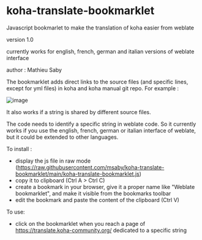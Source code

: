 # koha-translate-bookmarklet

Javascript bookmarlet to make the translation of koha easier from weblate

version 1.0

currently works for english, french, german and italian versions of weblate interface

author : Mathieu Saby

The bookmarklet adds direct links to the source files (and specific lines, except for yml files) in koha and koha manual git repo. For example : 

![image](https://github.com/msaby/koha-translate-bookmarklet/assets/932804/d8c894ca-be55-4e10-9123-f897a763e569)

It also works if a string is shared by different source files.

The code needs to identify a specific string in weblate code. So it currently works if you use the english, french, german or italian interface of weblate, but it could be extended to other languages.

To install : 
- display the js file in raw mode (https://raw.githubusercontent.com/msaby/koha-translate-bookmarklet/main/koha-translate-bookmarklet.js)
- copy it to clipboard (Ctrl A > Ctrl C)
- create a bookmark in your browser, give it a proper name like "Weblate bookmarklet", and make it visible from the bookmarks toolbar
- edit the bookmark and paste the content of the clipboard (Ctrl V)

To use:
- click on the bookmarklet when you reach a page of https://translate.koha-community.org/ dedicated to a specific string
